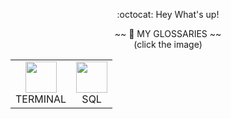 <p align="center">:octocat: Hey What's up!</p>
<p align="center">
~~  📄 MY GLOSSARIES   ~~
<br align="center">
  (click the image)
  </br>
  <table align="center">
  <tr>
      <td align="center">
  <a href="https://github.com/GeorgeDombrovskyi/Terminal_gls">
        <img src="https://help.apple.com/assets/61E89D604694F96BA04E7D79/61E89D614694F96BA04E7D80/en_US/d94aa1c4979b25e9ffbda97fcbae219a.png" 
          width="50" height="50">
      </a> 
        <br>TERMINAL</br>
          </td>
           <td align="center">
  <a href="https://github.com/GeorgeDombrovskyi/SQL_gls">
        <img src="https://d2gg9evh47fn9z.cloudfront.net/800px_COLOURBOX14434911.jpg" 
          width="50" height="50">
      </a> 
             <br>SQL</br>
          </td>
  </tr>
    </table>
</p>



<!--
**GeorgeDombrovskyi/GeorgeDombrovskyi** is a ✨ _special_ ✨ repository because its `README.md` (this file) appears on your GitHub profile.

Here are some ideas to get you started:

- 🔭 I’m currently working on ...
- 🌱 I’m currently learning ...
- 👯 I’m looking to collaborate on ...
- 🤔 I’m looking for help with ...
- 💬 Ask me about ...
- 📫 How to reach me: ...
- 😄 Pronouns: ...
- ⚡ Fun fact: ...
-->
